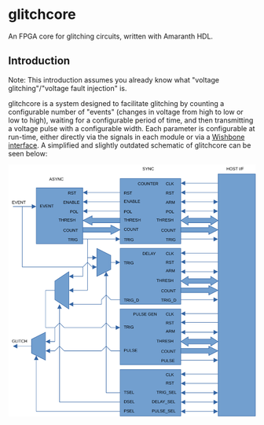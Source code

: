 # glitchcore

An FPGA core for glitching circuits, written with Amaranth HDL.


## Introduction

Note: This introduction assumes you already know what "voltage
glitching"/"voltage fault injection" is.

glitchcore is a system designed to facilitate glitching by counting a
configurable number of "events" (changes in voltage from high to low or low to
high), waiting for a configurable period of time, and then transmitting a
voltage pulse with a configurable width. Each parameter is configurable at
run-time, either directly via the signals in each module or via a
[Wishbone interface][wishbone]. A simplified and slightly outdated schematic of
glitchcore can be seen below:

[![glitchcore schematic diagram][schematic]][schematic]


[wishbone]: https://en.wikipedia.org/wiki/Wishbone_(computer_bus)
[schematic]: doc/schematic.svg
